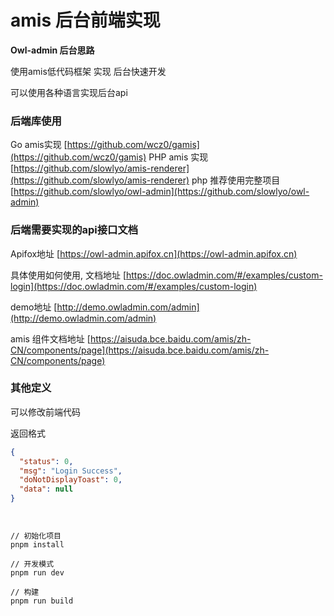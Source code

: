 # amis 后台前端实现

**Owl-admin 后台思路**

使用amis低代码框架 实现 后台快速开发

可以使用各种语言实现后台api

### 后端库使用
Go amis实现 [https://github.com/wcz0/gamis](https://github.com/wcz0/gamis)
PHP amis 实现 [https://github.com/slowlyo/amis-renderer](https://github.com/slowlyo/amis-renderer)
    php 推荐使用完整项目 [https://github.com/slowlyo/owl-admin](https://github.com/slowlyo/owl-admin)

### 后端需要实现的api接口文档
Apifox地址 [https://owl-admin.apifox.cn](https://owl-admin.apifox.cn)

具体使用如何使用, 文档地址 [https://doc.owladmin.com/#/examples/custom-login](https://doc.owladmin.com/#/examples/custom-login)

demo地址 [http://demo.owladmin.com/admin](http://demo.owladmin.com/admin)

amis 组件文档地址 [https://aisuda.bce.baidu.com/amis/zh-CN/components/page](https://aisuda.bce.baidu.com/amis/zh-CN/components/page)


### 其他定义
可以修改前端代码


返回格式

```json
{
  "status": 0,
  "msg": "Login Success",
  "doNotDisplayToast": 0,
  "data": null
}
```

```


// 初始化项目
pnpm install

// 开发模式
pnpm run dev

// 构建
pnpm run build
```
